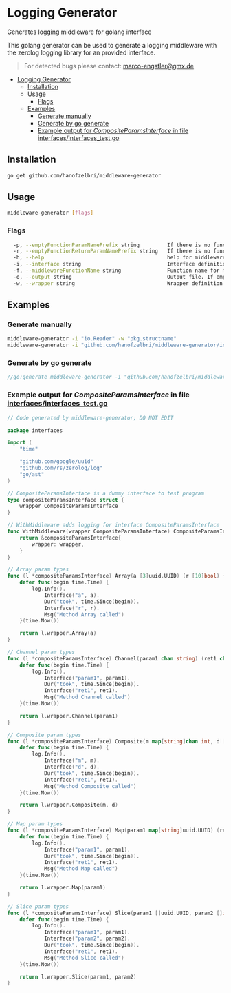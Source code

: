 # Logging Generator

Generates logging middleware for golang interface

This golang generator can be used to generate a logging middleware with the zerolog logging library for an provided interface.

> For detected bugs please contact: marco-engstler@gmx.de

- [Logging Generator](#logging-generator)
  - [Installation](#installation)
  - [Usage](#usage)
    - [Flags](#flags)
  - [Examples](#examples)
    - [Generate manually](#generate-manually)
    - [Generate by go generate](#generate-by-go-generate)
    - [Example output for *CompositeParamsInterface* in file interfaces/interfaces_test.go](#example-output-for-compositeparamsinterface-in-file-interfacesinterfaces_testgo)

## Installation

```bash
go get github.com/hanofzelbri/middleware-generator
```

## Usage

```bash
middleware-generator [flags]
```

### Flags

```bash
  -p, --emptyFunctionParamNamePrefix string         If there is no function parameter name provided this prefix will be used (default "param")
  -r, --emptyFunctionReturnParamNamePrefix string   If there is no function parameter return name provided this prefix will be used (default "ret")
  -h, --help                                        help for middleware-generator
  -i, --interface string                            Interface definition to generate logging middleware for.
  -f, --middlewareFunctionName string               Function name for middleware (default "WithMiddleware")
  -o, --output string                               Output file. If empty StdOut is used
  -w, --wrapper string                              Wrapper definition for implementation of middleware interface.
```

## Examples

### Generate manually

```bash
middleware-generator -i "io.Reader" -w "pkg.structname"
middleware-generator -i "github.com/hanofzelbri/middleware-generator/interfaces.CompositeParamsInterface" -o "logging-middleware.go"
```

### Generate by go generate

```go
//go:generate middleware-generator -i "github.com/hanofzelbri/middleware-generator/interfaces.CompositeParamsInterface" -o "logging-middleware.go"
```

### Example output for *CompositeParamsInterface* in file [interfaces/interfaces_test.go](interfaces/interfaces_test.go)

```go
// Code generated by middleware-generator; DO NOT EDIT

package interfaces

import (
    "time"

    "github.com/google/uuid"
    "github.com/rs/zerolog/log"
    "go/ast"
)

// CompositeParamsInterface is a dummy interface to test program
type compositeParamsInterface struct {
    wrapper CompositeParamsInterface
}

// WithMiddleware adds logging for interface CompositeParamsInterface
func WithMiddleware(wrapper CompositeParamsInterface) CompositeParamsInterface {
    return &compositeParamsInterface{
        wrapper: wrapper,
    }
}

// Array param types
func (l *compositeParamsInterface) Array(a [3]uuid.UUID) (r [10]bool) {
    defer func(begin time.Time) {
        log.Info().
            Interface("a", a).
            Dur("took", time.Since(begin)).
            Interface("r", r).
            Msg("Method Array called")
    }(time.Now())

    return l.wrapper.Array(a)
}

// Channel param types
func (l *compositeParamsInterface) Channel(param1 chan string) (ret1 chan int) {
    defer func(begin time.Time) {
        log.Info().
            Interface("param1", param1).
            Dur("took", time.Since(begin)).
            Interface("ret1", ret1).
            Msg("Method Channel called")
    }(time.Now())

    return l.wrapper.Channel(param1)
}

// Composite param types
func (l *compositeParamsInterface) Composite(m map[string]chan int, d [2]chan func(string) map[bool]*ast.MapType) (ret1 []chan func(string) error) {
    defer func(begin time.Time) {
        log.Info().
            Interface("m", m).
            Interface("d", d).
            Dur("took", time.Since(begin)).
            Interface("ret1", ret1).
            Msg("Method Composite called")
    }(time.Now())

    return l.wrapper.Composite(m, d)
}

// Map param types
func (l *compositeParamsInterface) Map(param1 map[string]uuid.UUID) (ret1 map[bool]int) {
    defer func(begin time.Time) {
        log.Info().
            Interface("param1", param1).
            Dur("took", time.Since(begin)).
            Interface("ret1", ret1).
            Msg("Method Map called")
    }(time.Now())

    return l.wrapper.Map(param1)
}

// Slice param types
func (l *compositeParamsInterface) Slice(param1 []uuid.UUID, param2 []int) (ret1 []bool) {
    defer func(begin time.Time) {
        log.Info().
            Interface("param1", param1).
            Interface("param2", param2).
            Dur("took", time.Since(begin)).
            Interface("ret1", ret1).
            Msg("Method Slice called")
    }(time.Now())

    return l.wrapper.Slice(param1, param2)
}
```
